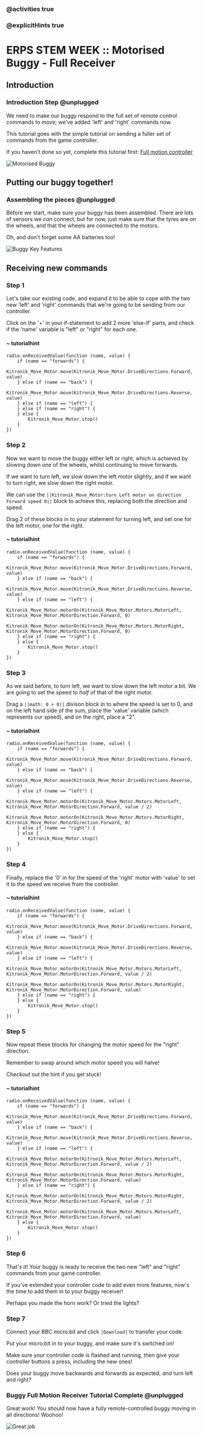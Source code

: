 ### @activities true
### @explicitHints true

# ERPS STEM WEEK :: Motorised Buggy - Full Receiver

## Introduction
### Introduction Step @unplugged
We need to make our buggy respond to the full set of remote control commands to move; we've added 'left' and 'right' commands now.  

This tutorial goes with the simple tutorial on sending a fuller set of commands from the game controller.  

If you haven't done so yet, complete this tutorial first: [Full motion controller](https://makecode.microbit.org/#tutorial:github:niaxotim/erps-buggy-full-motion-controller/erps-buggy-full-motion-controller-tutorial)

![Motorised Buggy](https://raw.githubusercontent.com/niaxotim/erps-buggy-full-motion-receiver/master/assets/buggy_controller.png)

## Putting our buggy together!
### Assembling the pieces @unplugged
Before we start, make sure your buggy has been assembled. There are lots of sensors we *can* connect, but for now, just make
sure that the tyres are on the wheels, and that the wheels are connected to the motors.  
    
Oh, and don't forget some AA batteries too!

![Buggy Key Features](https://raw.githubusercontent.com/niaxotim/erps-buggy-full-motion-receiver/master/assets/features.png)


## Receiving new commands
### Step 1
Let's take our existing code, and expand it to be able to cope with the two new 'left' and 'right' commands that we're going
to be sending from our controller.  

Click on the '+' in your if-statement to add 2 more 'else-if' parts, and check if the 'name' variable is "left" or "right" for each one.  

#### ~ tutorialhint
```blocks
radio.onReceivedValue(function (name, value) {
    if (name == "forwards") {
        Kitronik_Move_Motor.move(Kitronik_Move_Motor.DriveDirections.Forward, value)
    } else if (name == "back") {
        Kitronik_Move_Motor.move(Kitronik_Move_Motor.DriveDirections.Reverse, value)
    } else if (name == "left") {
    } else if (name == "right") {
    } else {
        Kitronik_Move_Motor.stop()
    }
})
```

### Step 2
Now we want to move the buggy either left or right, which is achieved by slowing down one of the wheels,
whilst continuing to move forwards.  

If we want to turn left, we slow down the left motor slightly, and if we want to turn right, we slow down the right motor.  

We can use the ``||Kitronik_Move_Motor:turn Left motor on direction Forward speed 0||`` block to achieve this, replacing
both the direction and speed.  

Drag 2 of these blocks in to your statement for turning left, and set one for the left motor, one for the right.

#### ~ tutorialhint
```blocks
radio.onReceivedValue(function (name, value) {
    if (name == "forwards") {
        Kitronik_Move_Motor.move(Kitronik_Move_Motor.DriveDirections.Forward, value)
    } else if (name == "back") {
        Kitronik_Move_Motor.move(Kitronik_Move_Motor.DriveDirections.Reverse, value)
    } else if (name == "left") {
        Kitronik_Move_Motor.motorOn(Kitronik_Move_Motor.Motors.MotorLeft, Kitronik_Move_Motor.MotorDirection.Forward, 0)
        Kitronik_Move_Motor.motorOn(Kitronik_Move_Motor.Motors.MotorRight, Kitronik_Move_Motor.MotorDirection.Forward, 0)
    } else if (name == "right") {
    } else {
        Kitronik_Move_Motor.stop()
    }
})
```

### Step 3
As we said before, to turn left, we want to slow down the left motor a bit. We are going to set the speed
to *half* of that of the right motor.  

Drag a ``||math: 0 ÷ 0||`` divison block in to where the speed is set to 0, and on the left hand side of the sum,
place the 'value' variable (which represents our speed), and on the right, place a "2".  

#### ~ tutorialhint
```blocks
radio.onReceivedValue(function (name, value) {
    if (name == "forwards") {
        Kitronik_Move_Motor.move(Kitronik_Move_Motor.DriveDirections.Forward, value)
    } else if (name == "back") {
        Kitronik_Move_Motor.move(Kitronik_Move_Motor.DriveDirections.Reverse, value)
    } else if (name == "left") {
        Kitronik_Move_Motor.motorOn(Kitronik_Move_Motor.Motors.MotorLeft, Kitronik_Move_Motor.MotorDirection.Forward, value / 2)
        Kitronik_Move_Motor.motorOn(Kitronik_Move_Motor.Motors.MotorRight, Kitronik_Move_Motor.MotorDirection.Forward, 0)
    } else if (name == "right") {
    } else {
        Kitronik_Move_Motor.stop()
    }
})
```

### Step 4
Finally, replace the '0' in for the speed of the 'right' motor with 'value' to set it to the speed we receive from the controller.  

#### ~ tutorialhint
```blocks
radio.onReceivedValue(function (name, value) {
    if (name == "forwards") {
        Kitronik_Move_Motor.move(Kitronik_Move_Motor.DriveDirections.Forward, value)
    } else if (name == "back") {
        Kitronik_Move_Motor.move(Kitronik_Move_Motor.DriveDirections.Reverse, value)
    } else if (name == "left") {
        Kitronik_Move_Motor.motorOn(Kitronik_Move_Motor.Motors.MotorLeft, Kitronik_Move_Motor.MotorDirection.Forward, value / 2)
        Kitronik_Move_Motor.motorOn(Kitronik_Move_Motor.Motors.MotorRight, Kitronik_Move_Motor.MotorDirection.Forward, value)
    } else if (name == "right") {
    } else {
        Kitronik_Move_Motor.stop()
    }
})
```

### Step 5
Now repeat these blocks for changing the motor speed for the "right" direction.  

Remember to swap around which motor speed you will halve!  

Checkout out the hint if you get stuck!  

#### ~ tutorialhint
```blocks
radio.onReceivedValue(function (name, value) {
    if (name == "forwards") {
        Kitronik_Move_Motor.move(Kitronik_Move_Motor.DriveDirections.Forward, value)
    } else if (name == "back") {
        Kitronik_Move_Motor.move(Kitronik_Move_Motor.DriveDirections.Reverse, value)
    } else if (name == "left") {
        Kitronik_Move_Motor.motorOn(Kitronik_Move_Motor.Motors.MotorLeft, Kitronik_Move_Motor.MotorDirection.Forward, value / 2)
        Kitronik_Move_Motor.motorOn(Kitronik_Move_Motor.Motors.MotorRight, Kitronik_Move_Motor.MotorDirection.Forward, value)
    } else if (name == "right") {
        Kitronik_Move_Motor.motorOn(Kitronik_Move_Motor.Motors.MotorRight, Kitronik_Move_Motor.MotorDirection.Forward, value / 2)
        Kitronik_Move_Motor.motorOn(Kitronik_Move_Motor.Motors.MotorLeft, Kitronik_Move_Motor.MotorDirection.Forward, value)
    } else {
        Kitronik_Move_Motor.stop()
    }
})
```
### Step 6
That's it! Your buggy is ready to receive the two new "left" and "right" commands from your game controller.  

If you've extended your controller code to add even more features, now's the time to add them in to your buggy receiver!  

Perhaps you made the horn work? Or tried the lights?


### Step 7
Connect your BBC micro:bit and click ``|Download|`` to transfer your code.  

Put your micro:bit in to your buggy, and make sure it's switched on!  

Make sure your controller code is flashed and running, then give your controller buttons a press, including the new ones!  

Does your buggy move backwards and forwards as expected, *and* turn left and right?

### Buggy Full Motion Receiver Tutorial Complete @unplugged
Great work! You should now have a fully remote-controlled buggy moving in all directions! Woohoo!

![Great job](https://raw.githubusercontent.com/niaxotim/erps-buggy-full-motion-receiver/master/assets/great_job.png)
